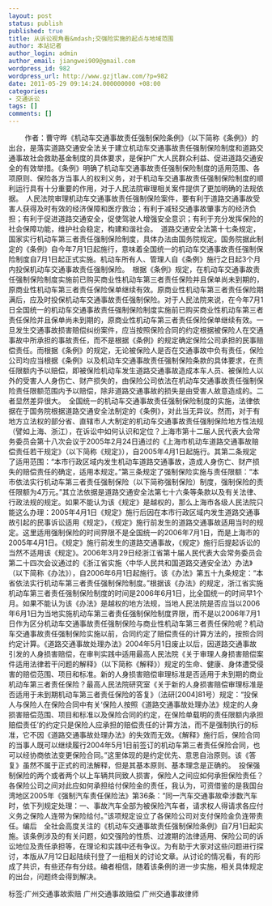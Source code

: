 ```yaml
---
layout: post
status: publish
published: true
title: 从诉讼视角看&mdash;交强险实施的起点与地域范围
author: 本站记者
author_login: admin
author_email: jiangwei909@gmail.com
wordpress_id: 982
wordpress_url: http://www.gzjtlaw.com/?p=982
date: 2011-05-29 09:14:24.000000000 +08:00
categories:
- 交通诉讼
tags: []
comments: []
---
```

　　 作者：曹守晔《机动车交通事故责任强制保险条例》（以下简称《条例》）的出台，是落实道路交通安全法关于建立机动车交通事故责任强制保险制度和道路交通事故社会救助基金制度的具体要求，是保护广大人民群众利益、促进道路交通安全的有效举措。《条例》明确了机动车交通事故责任强制保险制度的适用范围、各项原则、保险各方当事人的权利义务，对于机动车交通事故责任强制保险制度的顺利运行具有十分重要的作用，对于人民法院审理相关案件提供了更加明确的法规依据。　人民法院审理机动车交通事故责任强制保险案件，要有利于道路交通事故受害人获得及时有效的经济保障和医疗救治；有利于减轻交通事故肇事方的经济负担；有利于促进道路交通安全，促使驾驶人增强安全意识；有利于充分发挥保险的社会保障功能，维护社会稳定，构建和谐社会。　道路交通安全法第十七条规定，国家实行机动车第三者责任强制保险制度，具体办法由国务院规定。国务院据此制定的《条例》自今年7月1日起施行，意味着全国统一的机动车交通事故责任强制保险制度自7月1日起正式实施。机动车所有人、管理人自《条例》施行之日起3个月内投保机动车交通事故责任强制保险。　根据《条例》规定，在机动车交通事故责任强制保险制度实施前已购买商业性机动车第三者责任保险并且保单尚未到期的，原商业性机动车第三者责任保险保单继续有效。原商业性机动车第三者责任保险期满后，应及时投保机动车交通事故责任强制保险。对于人民法院来说，在今年7月1日全国统一的机动车交通事故责任强制保险制度实施前已购买商业性机动车第三者责任保险并且保单尚未到期的，原商业性机动车第三者责任保险保单继续有效。一旦发生交通事故损害赔偿纠纷案件，应当按照保险合同的约定根据被保险人在交通事故中所承担的事故责任，而不是根据《条例》的规定确定保险公司承担的民事赔偿责任。而根据《条例》的规定，无论被保险人是否在交通事故中负有责任，保险公司均应当根据《条例》以及机动车交通事故责任强制保险条款的具体要求，在责任限额内予以赔偿，即被保险机动车发生道路交通事故造成本车人员、被保险人以外的受害人人身伤亡、财产损失的，由保险公司依法在机动车交通事故责任强制保险责任限额范围内予以赔偿，除非道路交通事故的损失是由受害人故意造成的。二者显然差异很大。　全国统一的机动车交通事故责任强制保险制度的实施，法律依据在于国务院根据道路交通安全法制定的《条例》，对此当无异议。然而，对于有地方立法权的部分省、直辖市人大制定的机动车交通事故责任强制保险地方性法规（譬如上海、浙江），在诉讼中如何认识和定位？上海市第十二届人民代表大会常务委员会第十八次会议于2005年2月24日通过的《上海市机动车道路交通事故赔偿责任若干规定》（以下简称《规定》），自2005年4月1日起施行。其第二条规定了适用范围：&ldquo;本市行政区域内发生机动车道路交通事故，造成人身伤亡、财产损失的赔偿责任的确定，适用本规定。&rdquo;第三条规定了强制保险实施与责任限额：&ldquo;本市依法实行机动车第三者责任强制保险（以下简称强制保险）制度，强制保险的责任限额为4万元。&rdquo;其立法依据是道路交通安全法第七十六条等条款以及有关法律、行政法规的规定。如果不能认为该《规定》是越权的，那么上海市各级人民法院只能这么办理：2005年4月1日《规定》施行后因在本市行政区域内发生道路交通事故引起的民事诉讼适用《规定》，《规定》施行前发生的道路交通事故适用当时的规定。这里适用强制保险的时间界限不是全国统一的2006年7月1日，而是上海市的2005年4月1日。《规定》施行前发生的道路交通事故，《规定》施行后提起诉讼的当然不适用该《规定》。2006年3月29日经浙江省第十届人民代表大会常务委员会第二十四次会议通过的《浙江省实施〈中华人民共和国道路交通安全法〉办法》（以下简称《办法》），自2006年6月1日起施行。该《办法》第五十九条规定：&ldquo;本省依法实行机动车第三者责任强制保险制度。&rdquo;根据该《办法》的规定，浙江省实施机动车第三者责任强制保险制度的时间是2006年6月1日，比全国统一的时间早1个月。如果不能认为该《办法》是越权的地方法规，当地人民法院是否应当以2006年6月1日为当地实施机动车第三者责任强制保险制度界限，而不是以2006年7月1日作为区分机动车交通事故责任强制保险与商业性机动车第三者责任保险呢？机动车交通事故责任强制保险实施以前，合同约定了赔偿责任的计算方法的，按照合同约定计算。《道路交通事故处理办法》2004年5月1日废止以后，因道路交通事故引发的人身损害赔偿，在审判实践中适用最高人民法院《关于审理人身损害赔偿案件适用法律若干问题的解释》（以下简称《解释》）规定的生命、健康、身体遭受侵害的赔偿范围、项目和标准。新的人身损害赔偿审理标准是否适用于未到期的商业机动车第三者责任保险？最高人民法院研究室《关于新的人身损害赔偿审理标准是否适用于未到期机动车第三者责任保险的答复》（法研[2004]81号）规定：&ldquo;投保人与保险人在保险合同中有关&lsquo;保险人按照《道路交通事故处理办法》规定的人身损害赔偿范围、项目和标准以及保险合同的约定，在保险单载明的责任限额内承担赔偿责任&rsquo;的约定只是保险人应承担的赔偿责任的计算方法，而不是强制执行的标准，它不因《道路交通事故处理办法》的失效而无效。《解释》施行后，保险合同的当事人既可以继续履行2004年5月1日前签订的机动车第三者责任保险合同，也可以经协商依法变更保险合同。&rdquo;这里体现的是约定优先、意思自治原则。该《答复》虽然不属于正式的司法解释，但是其基本原则、基本理念是正确的。　投保强制保险的两个或者两个以上车辆共同致人损害，保险人之间应如何承担保险责任？各保险公司之间对此应如何承担给付保险金的责任，我认为，可资借鉴的是我国台湾地区2005年《强制汽车责任保险法》第36条：&ldquo;同一汽车交通事故牵涉数汽车时，依下列规定处理：一、事故汽车全部为被保险汽车者，请求权人得请求各应付义务之保险人连带为保险给付。&rdquo;该项规定设立了各保险公司对支付保险金负连带责任。编后　全社会高度关注的《机动车交通事故责任强制保险条例》自7月1日起实施。该条例涉及的有关问题，如交强险的性质、过渡期的法律适用、保险公司的诉讼地位及责任承担等，在理论和实践中还有争议。为有助于大家对这些问题进行探讨，本版从7月12日起陆续刊登了一组相关的讨论文章。从讨论的情况看，有的形成了共识，有些还存有分歧。编者相信，随着该条例的进一步实施，相关具体规定的出台，问题终会得到解决。标签:广州交通事故索赔 广州交通事故赔偿 广州交通事故律师
